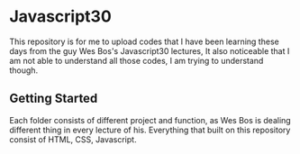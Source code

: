 # Javascript30

This repository is for me to upload codes that I have been learning these days from the guy Wes Bos's Javascript30 lectures,
It also noticeable that I am not able to understand all those codes, I am trying to understand though.

## Getting Started

Each folder consists of different project and  function, as Wes Bos is dealing different thing in every lecture of his.
Everything that built on this repository consist of HTML, CSS, Javascript.

